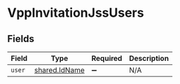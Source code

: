 # VppInvitationJssUsers


## Fields

| Field                                                 | Type                                                  | Required                                              | Description                                           |
| ----------------------------------------------------- | ----------------------------------------------------- | ----------------------------------------------------- | ----------------------------------------------------- |
| `user`                                                | [shared.IdName](../../../sdk/models/shared/idname.md) | :heavy_minus_sign:                                    | N/A                                                   |